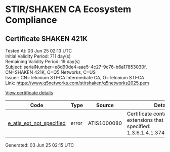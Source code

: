 # STIR/SHAKEN CA Ecosystem Compliance

## Certificate SHAKEN 421K

Tested At: 03 Jun 25 02:13 UTC\
Initial Validity Period: 711 day(s)\
Remaining Validity Period: 19 day(s)\
Subject: serialNumber=e8d90de4-aae5-4c27-9c76-b6a17853030f, CN=SHAKEN 421K, O=Q5 Networks, C=US\
Issuer: CN=Telonium STI-CA Intermediate CA, O=Telonium STI-CA\
Link: https://www.q5networks.com/stirshaken/q5networks2025.pem

[View certificate details](https://x509.io/?cert=MIIC6DCCAo2gAwIBAgIQeQ%2FzrVDumgaEKxX0qn20xzAKBggqhkjOPQQDAjBEMRgwFgYDVQQKEw9UZWxvbml1bSBTVEktQ0ExKDAmBgNVBAMTH1RlbG9uaXVtIFNUSS1DQSBJbnRlcm1lZGlhdGUgQ0EwHhcNMjMwNzExMTg0NTM1WhcNMjUwNjIxMDQwMDAwWjBoMQswCQYDVQQGEwJVUzEUMBIGA1UEChMLUTUgTmV0d29ya3MxFDASBgNVBAMTC1NIQUtFTiA0MjFLMS0wKwYDVQQFEyRlOGQ5MGRlNC1hYWU1LTRjMjctOWM3Ni1iNmExNzg1MzAzMGYwWTATBgcqhkjOPQIBBggqhkjOPQMBBwNCAASZMz2xQdHn07AU0SLP3E6xRrkpBMY7Y5clK%2FQWDJn67wn2yxLBL%2FZ%2BGIcLpBn0iQfnA7zFeHe%2BZoZbsqKVtKkfo4IBOzCCATcwDgYDVR0PAQH%2FBAQDAgeAMAwGA1UdEwEB%2FwQCMAAwHQYDVR0OBBYEFLmWTAjU5MJUwIzJ9MZgwTCit2f5MB8GA1UdIwQYMBaAFKoku%2F8UdUB5LYdv6A1Bd8q7zYiwMBcGA1UdIAQQMA4wDAYKYIZIAYb%2FCQEBAzBHBgNVHR8EQDA%2BMDygOqA4hjZodHRwczovL2F1dGhlbnRpY2F0ZS1hcGkuaWNvbmVjdGl2LmNvbS9kb3dubG9hZC92MS9jcmwwFgYIKwYBBQUHARoECjAIoAYWBDQyMUswXQYMKwYBBAGCpGTGKEABBE0wSwIBAQQZVGVsb25pdW0gU1RJLUNBIFNQQyBUb2tlbgQrWFZDVmJzWDZpa3dKbGl2QnZ5WWhleEphYjIzYlRxZnIyYXRsZDNiVS12RTAKBggqhkjOPQQDAgNJADBGAiEAnFFYq1WHD684Doe4J%2BBcMwHq0gVVAEqODr2ysIHdHjUCIQDyiec43evQUuSHZNc5hC9BNa%2FA6bQA9H3XjE3fR%2FKU%2BQ%3D%3D)

| Code | Type | Source | Details |
|------|------|--------|---------|
| [e_atis_ext_not_specified](../../ISSUES/e_atis_ext_not_specified/README.md) | error | ATIS1000080 | Certificate contains extensions that are not specified: 1.3.6.1.4.1.37476.9000.64.1 |


Generated: 03 Jun 25 02:15 UTC